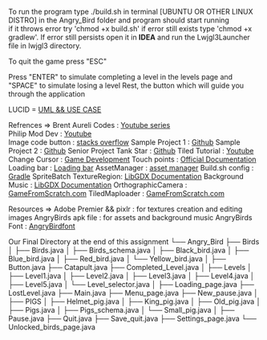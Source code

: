 To run the program type ./build.sh in terminal [UBUNTU OR OTHER LINUX DISTRO] in the Angry_Bird folder and program should start running  
if it throws error try 'chmod +x build.sh' if error still exists type 'chmod +x gradlew'. If error still persists open it in **IDEA** and run 
the Lwjgl3Launcher file in lwjgl3 directory. 

To quit the game press "ESC" 

Press "ENTER" to simulate completing a level in the levels page and "SPACE" to simulate losing a level 
Rest, the button which will guide you through the application 

LUCID = [UML && USE CASE](https://lucid.app/lucidchart/9cdbd809-feea-4b26-8d30-dec170930028/edit?invitationId=inv_56c42be7-6ee3-4b18-adf8-8ea852fdbb99&page=0_0#) 

Refrences  =>   Brent Aureli Codes       : [Youtube series](https://www.youtube.com/watch?v=a8MPxzkwBwo&list=PLZm85UZQLd2SXQzsF-a0-pPF6IWDDdrXt)  
                Philip Mod Dev           : [Youtube](https://www.youtube.com/watch?v=9UWEz5kf8Rs)               
                Image code button        : [stacks overflow](https://stackoverflow.com/questions/55731889/how-to-make-imagebutton-look-pressed-in-libgdx )
                Sample Project 1         : [Github](https://github.com/libgdx/libgdx-demo-superjumper) 
                Sample Project 2         : [Github](https://github.com/LonamiWebs/Klooni1010)
                Senior Project Tank Star : [Github](https://github.com/DhvanilSheth/Tank-Stars-Game)
                Tiled Tutorial           : [Youtube](https://www.youtube.com/watch?v=IHmF_bRpOAE) 
                Change Cursor            : [Game Development](https://gamedev.stackexchange.com/questions/86509/how-can-i-change-the-appearance-of-the-mouse-cursor-in-libgdx)
                Touch points             : [Official Documentation](https://libgdx.com/wiki/graphics/2d/scene2d/scene2d)
                Loading bar              : [Loading bar](https://libgdx.com/wiki/graphics/2d/scene2d/scene2d)
                AssetManager             : [asset manager](https://libgdx.com/wiki/graphics/2d/scene2d/scene2d)
                Build.sh config          : [Gradle](https://docs.gradle.org/current/userguide/gradle_wrapper_basics.html)
                SpriteBatch TextureRegion: [LibGDX Documentation](https://libgdx.com/wiki/graphics/2d/spritebatch-textureregions-and-sprites)
                Background Music         : [LibGDX Documentation](https://libgdx.com/wiki/audio/streaming-music)
                OrthographicCamera       : [GameFromScratch.com](https://gamefromscratch.com/libgdx-tutorial-part-16-cameras/)
                TiledMaploader           : [GameFromScratch.com](https://gamefromscratch.com/libgdx-tutorial-11-tiled-maps-part-1-simple-orthogonal-maps/)

Resources =>    Adobe Premier && pixlr   : for textures creation and editing images
                AngryBirds apk file      : for assets and background music 
                AngryBirds Font          : [AngryBirdfont](https://www.dafont.com/angrybirds.font)

Our Final Directory at the end of this assignment
    └── Angry_Bird
    ├── Birds
    │    ├── Birds.java
    │    ├── Birds_schema.java
    │    ├── Black_bird.java
    │    ├── Blue_bird.java
    │    ├── Red_bird.java
    │    └── Yellow_bird.java
    │
    ├── Button.java
    ├── Catapult.java
    ├── Completed_Level.java
    │
    ├── Levels
    │    ├── Level1.java
    │    ├── Level2.java
    │    ├── Level3.java
    │    ├── Level4.java
    │    ├── Level5.java
    │    └── Level_selector.java
    │
    ├── Loading_page.java
    ├── LostLevel.java
    ├── Main.java
    ├── Menu_page.java
    ├── New_pause.java
    │
    ├── PIGS
    │    ├── Helmet_pig.java
    │    ├── King_pig.java
    │    ├── Old_pig.java
    │    ├── Pigs.java
    │    ├── Pigs_schema.java
    │    └── Small_pig.java
    │
    ├── Pause.java
    ├── Quit.java
    ├── Save_quit.java
    ├── Settings_page.java
    └── Unlocked_birds_page.java
